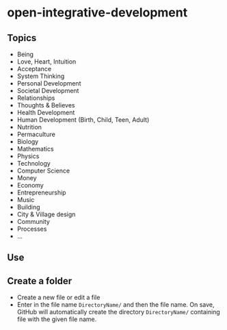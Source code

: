 open-integrative-development
============================

## Topics

* Being
* Love, Heart, Intuition
* Acceptance
* System Thinking
* Personal Development
* Societal Development
* Relationships
* Thoughts & Believes
* Health Development
* Human Development (Birth, Child, Teen, Adult)
* Nutrition
* Permaculture
* Biology
* Mathematics
* Physics
* Technology
* Computer Science
* Money
* Economy
* Entrepreneurship
* Music
* Building
* City & Village design
* Community
* Processes
* ...


## Use

## Create a folder

* Create a new file or edit a file
* Enter in the file name ``DirectoryName/`` and then the file name. On save, GitHub will automatically create the directory ``DirectoryName/`` containing file with the given file name.
